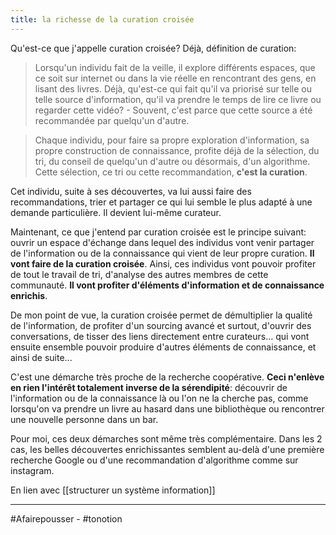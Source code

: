```yaml
---
title: la richesse de la curation croisée
---
```


Qu'est-ce que j'appelle curation croisée? Déjà, définition de curation:

> Lorsqu'un individu fait de la veille, il explore différents espaces, que ce soit sur internet ou dans la vie réelle en rencontrant des gens, en lisant des livres. Déjà, qu'est-ce qui fait qu'il va priorisé sur telle ou telle source d'information, qu'il va prendre le temps de lire ce livre ou regarder cette vidéo? - Souvent, c'est parce que cette source a été recommandée par quelqu'un d'autre.

> Chaque individu, pour faire sa propre exploration d'information, sa propre construction de connaissance, profite déjà de la sélection, du tri, du conseil de quelqu'un d'autre ou désormais, d'un algorithme.
> Cette sélection, ce tri ou cette recommandation, **c'est la curation**.

Cet individu, suite à ses découvertes, va lui aussi faire des recommandations, trier et partager ce qui lui semble le plus adapté à une demande particulière. Il devient lui-même curateur.

Maintenant, ce que j'entend par curation croisée est le principe suivant: ouvrir un espace d'échange dans lequel des individus vont venir partager de l'information ou de la connaissance qui vient de leur propre curation. **Il vont faire de la curation croisée**.
Ainsi, ces individus vont pouvoir profiter de tout le travail de tri, d'analyse des autres membres de cette communauté. **Il vont profiter d'éléments d'information et de connaissance enrichis**.

De mon point de vue, la curation croisée permet de démultiplier la qualité de l'information, de profiter d'un sourcing avancé et surtout, d'ouvrir des conversations, de tisser des liens directement entre curateurs... qui vont ensuite ensemble pouvoir produire d'autres éléments de connaissance, et ainsi de suite...

C'est une démarche très proche de la recherche coopérative. **Ceci n'enlève en rien l'intérêt totalement inverse de la sérendipité**: découvrir de l'information ou de la connaissance là ou l'on ne la cherche pas, comme lorsqu'on va prendre un livre au hasard dans une bibliothèque ou rencontrer une nouvelle personne dans un bar.

Pour moi, ces deux démarches sont même très complémentaire. Dans les 2 cas, les belles découvertes enrichissantes semblent au-delà d'une première recherche Google ou d'une recommandation d'algorithme comme sur instagram.

En lien avec [[structurer un système information]]

---
#Afairepousser - #tonotion 
